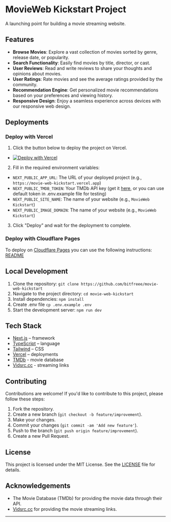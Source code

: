 # MovieWeb Kickstart Project

A launching point for building a movie streaming website.

## Features

- **Browse Movies**: Explore a vast collection of movies sorted by genre, release date, or popularity.
- **Search Functionality**: Easily find movies by title, director, or cast.
- **User Reviews**: Read and write reviews to share your thoughts and opinions about movies.
- **User Ratings**: Rate movies and see the average ratings provided by the community.
- **Recommendation Engine**: Get personalized movie recommendations based on your preferences and viewing history.
- **Responsive Design**: Enjoy a seamless experience across devices with our responsive web design.

## Deployments
### Deploy with Vercel
1. Click the button below to deploy the project on Vercel.

- [![Deploy with Vercel](https://vercel.com/button)](https://vercel.com/new/clone?repository-url=https%3A%2F%2Fgithub.com%2Fbitfreee%2Fmovie-web-kickstart&env=NEXT_PUBLIC_APP_URL,NEXT_PUBLIC_TMDB_TOKEN,NEXT_PUBLIC_SITE_NAME,NEXT_PUBLIC_IMAGE_DOMAIN) 
2. Fill in the required environment variables:
- `NEXT_PUBLIC_APP_URL`: The URL of your deployed project (e.g., `https://movie-web-kickstart.vercel.app`)
- `NEXT_PUBLIC_TMDB_TOKEN`: Your TMDb API key (get it [here](https://www.themoviedb.org/documentation/api), or you can use default token in .env.example file for testing)
- `NEXT_PUBLIC_SITE_NAME`: The name of your website (e.g., `MovieWeb Kickstart`)
- `NEXT_PUBLIC_IMAGE_DOMAIN`: The name of your website (e.g., `MovieWeb Kickstart`)

3. Click "Deploy" and wait for the deployment to complete.

### Deploy with Cloudflare Pages
To deploy on [Cloudflare Pages](https://pages.cloudflare.com/) you can use the following instructions:
[README](https://github.com/cloudflare/next-on-pages/tree/main/packages/next-on-pages)

## Local Development

1. Clone the repository: `git clone https://github.com/bitfreee/movie-web-kickstart`
2. Navigate to the project directory: `cd movie-web-kickstart`
3. Install dependencies: `npm install`
4. Create .env file `cp .env.example .env`
4. Start the development server: `npm run dev`

## Tech Stack

- [Next.js](https://nextjs.org/) – framework
- [TypeScript](https://www.typescriptlang.org/) – language
- [Tailwind](https://tailwindcss.com/) – CSS
- [Vercel](https://vercel.com/) – deployments
- [TMDb](https://www.themoviedb.org/) - movie database
- [Vidsrc.cc](https://vidsrc.cc) - streaming links

## Contributing

Contributions are welcome! If you'd like to contribute to this project, please follow these steps:

1. Fork the repository.
2. Create a new branch (`git checkout -b feature/improvement`).
3. Make your changes.
4. Commit your changes (`git commit -am 'Add new feature'`).
5. Push to the branch (`git push origin feature/improvement`).
6. Create a new Pull Request.

## License

This project is licensed under the MIT License. See the [LICENSE](LICENSE) file for details.

## Acknowledgements

- The Movie Database (TMDb) for providing the movie data through their API.
- [Vidsrc.cc](https://vidsrc.cc) for providing the movie streaming links.
---

